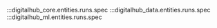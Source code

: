 :::digitalhub_core.entities.runs.spec
:::digitalhub_data.entities.runs.spec
:::digitalhub_ml.entities.runs.spec
